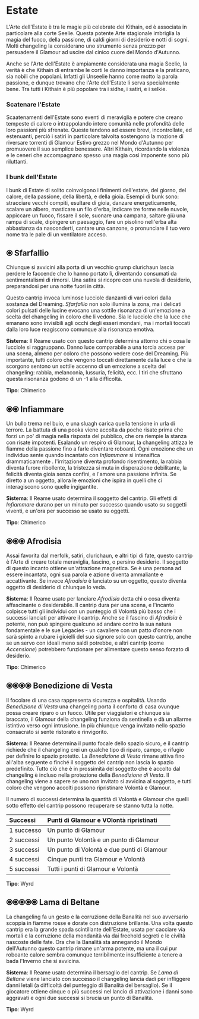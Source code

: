 # Estate  

L'Arte dell'Estate è tra le magie più celebrate dei Kithain, ed è associata in particolare alla corte Seelie. Questa potente Arte stagionale imbriglia la magia del fuoco, della passione, di caldi giorni di desiderio e notti di sogni. Molti changeling la considerano uno strumento senza prezzo per persuadere il Glamour ad uscire dal cinico cuore del Mondo d'Autunno.  

Anche se l'Arte dell'Estate è ampiamente considerata una magia Seelie, la verità è che Kithain di entrambe le corti le danno importanza e la praticano, sia nobili che popolani. Infatti gli Unseelie hanno come motto la parola passione, e dunque trovano che l'Arte dell'Estate li serva specialmente bene. Tra tutti i Kithain è più popolare tra i sidhe, i satiri, e i selkie.  

### Scatenare l'Estate

Scaatenamenti dell'Estate sono eventi di meraviglia e potere che creano tempeste di calore o intrappolando intere comunità nelle profondità delle loro passioni più sfrenate. Queste tendono ad essere brevi, incontrollate, ed estenuanti, perciò i satiri in particolare talvolta sostengono la mozione di riversare torrenti di Glamour Estivo grezzo nel Mondo d'Autunno per promuovere il suo semplice benessere. Altri Kithain, ricordando la violenza e le ceneri che accompagnano spesso una magia così imponente sono più riluttanti.  

### I bunk dell'Estate  

I bunk di Estate di solito coinvolgono i finimenti dell'estate, del giorno, del calore, della passione, della libertà, e della gioia. Esempi di bunk sono: stracciare vecchi compiti, esultare di gioia, danzare energeticamente, scalare un albero, masticare un filo d'erba, indicare tre forme nelle nuvole, appiccare un fuoco, fissare il sole, suonare una campana, saltare giù una rampa di scale, dipingere un paesaggio, fare un pisolino nell'erba alta abbastanza da nasconderti, cantare una canzone, o pronunciare il tuo vero nome tra le pale di un ventilatore acceso.  

## ⦿ Sfarfallio  

Chiunque si avvicini alla porta di un vecchio grump clurichaun lascia perdere le faccende che lo hanno portato lì, diventando consumati da sentimentalismi di rimorsi. Una satira si ricopre con una nuvola di desiderio, preparandosi per una notte fuori in città.  

Questo cantrip invoca luminose lucciole danzanti di vari colori dalla sostanza del Dreaming. *Sfarfallio* non solo illumina la zona, ma i delicati colori pulsati delle lucine evocano una sottile risonanza di un'emozione a scelta del changeling in coloro che li vedono. Sia le lucciole che la luce che emanano sono invisibili agli occhi degli esseri mondani, ma i mortali toccati dalla loro luce reagiscono comunque alla risonanza emotiva.  

**Sistema**: Il Reame usato con questo cantrip determina attorno chi o cosa le lucciole si raggruppano. Danno luce comparabile a una torcia accesa per una scena, almeno per coloro che possono vedere cose del Dreaming. Più importante, tutti coloro che vengono toccati direttamente dalla luce o che la scorgono sentono un sottile accenno di un emozione a scelta del changeling: rabbia, melanconia, lussuria, felicità, ecc. I tiri che sfruttano questa risonanza godono di un -1 alla difficoltà.  

**Tipo**: Chimerico  

## ⦿⦿ Infiammare 

Un bullo trema nel buio, e una sluagh carica quella tensione in urla di terrore. La battuta di una pooka viene accolta da poche risate prima che forzi un po' di magia nella risposta del pubblico, che ora riempie la stanza con risate impotenti. Esalando un respiro di Glamour, la changeling attizza le fiamme della passione fino a farle diventare roboanti. Ogni emozione che un individuo sente quando incantato con *Infiammare* si intensifica drammaticamente . l'irritazione diventa profondo risentimento, la rabbia diventa furore ribollente, la tristezza si muta in disperazione debilitante, la felicità diventa gioia senza confini, e l'amore una passione infinita. Se diretto a un oggetto, allora le emozioni che ispira in quelli che ci interagiscono sono quelle ingigantite.  

**Sistema**: Il Reame usato determina il soggetto del cantrip. Gli effetti di *Infiammare* durano per un minuto per successo quando usato su soggetti viventi, e un'ora per successo se usato su oggetti.  

**Tipo**: Chimerico  

## ⦿⦿⦿ Afrodisia

Assai favorita dal merfolk, satiri, clurichaun, e altri tipi di fate, questo cantrip è l'Arte di creare totale meraviglia, fascino, o persino desiderio. Il soggetto di questo incanto ottiene un'attrazione magnetica. Se è una persona ad essere incantata, ogni sua parola e azione diventa ammaliante e accattivante. Se invece *Afrodisia* è lanciato su un oggetto, questo diventa oggetto di desiderio di chiunque lo veda.  

**Sistema**: Il Reame usato per lanciare *Afrodisia* detta chi o cosa diventa affascinante o desiderabile. Il cantrip dura per una scena, e l'incanto colpisce tutti gli individui con un punteggio di Volontà più basso che i successi lanciati per attivare il cantrip. Anche se il fascino di *Afrodisia* è potente, non può spingere qualcuno ad andare contro la sua natura fondamentale e le sue Legacies - un cavaliere con un patto d'onore non sarà spinto a rubare i gioielli del suo signore solo con questo cantrip, anche se un servo con ideali meno saldi potrebbe, e altri cantrip (come *Accensione*) potrebbero funzionare per alimentare questo senso forzato di desiderio.  

**Tipo**: Chimerico

## ⦿⦿⦿⦿ Benedizione di Vesta

Il focolare di una casa rappresenta sicurezza e ospitalità. Usando *Benedizione di Vesta* una changeling porta il conforto di casa ovunque possa creare riparo o un fuoco. Utile per viaggiatori e chiunque sia braccato, il Glamour della changeling funziona da sentinella e dà un allarme istintivo verso ogni intrusione. In più chiunque venga invitato nello spazio consacrato si sente ristorato e rinvigorito.  

**Sistema**: Il Reame determina il punto focale dello spazio sicuro, e il cantrip richiede che il changeling crei un qualche tipo di riparo, campo, o rifugio per definire lo spazio protetto. La *Benedizione di Vesta* rimane attiva fino all'alba seguente o finché il soggetto del cantrip non lascia lo spazio predefinito. Tutto ciò che è in prossimità del soggetto che è accolto dal changeling è incluso nella protezione della *Benedizione di Vesta*. Il changeling viene a sapere se uno non invitato si avvicina al soggetto, e tutti coloro che vengono accolti possono ripristinare Volontà e Glamour.  

Il numero di successi determina la quantità di Volontà e Glamour che quelli sotto effetto del cantrip possono recuperare se stanno tutta la notte.

| Successi   | Punti di Glamour e VOlontà ripristinati    |
|:-----------|:-------------------------------------------|
| 1 successo | Un punto di Glamour                        |
| 2 successi | Un punto Volontà e un punto di Glamour     |
| 3 successi | Un punto di Volontà e due punti di Glamour |
| 4 successi | Cinque punti tra Glamour e Volontà         |
| 5 successi | Tutti i punti di Glamour e Volontà         |
  
**Tipo**: Wyrd

## ⦿⦿⦿⦿⦿ Lama di Beltane

La changeling fa un gesto e la corruzione della Banalità nel suo avversario scoppia in fiamme rosse e dorate con distruzione brillante. Una volta questo cantrip era la grande spada scintillante dell'Estate, usata per cacciare via mortali e la corruzione della mondanità via dai freehold segreti e le civiltà nascoste delle fate. Ora che la Banalità sta annegando il Mondo dell'Autunno questo cantrip rimane un'arma potente, ma una il cui pur roboante calore sembra comunque terribilmente insufficiente a tenere a bada l'Inverno che si avvicina.  

**Sistema**: Il Reame usato determina il bersaglio del cantrip. Se *Lama di Beltane* viene lanciato con successo il changeling lancia dadi per infliggere danni letali (a difficoltà del punteggio di Banalità del bersaglio). Se il giocatore ottiene cinque o più successi nel lancio di attivazione i danni sono aggravati e ogni due successi si brucia un punto di Banalità.  

**Tipo**: Wyrd